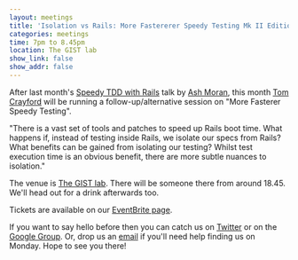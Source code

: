 ```yaml
---
layout: meetings
title: 'Isolation vs Rails: More Fastererer Speedy Testing Mk II Edition'
categories: meetings
time: 7pm to 8.45pm
location: The GIST lab
show_link: false
show_addr: false
---
```



After last month's [Speedy TDD with Rails](http://www.slideshare.net/patchspace/speedy-tdd-with-rails-11062824) talk by [Ash Moran](http://www.patchspace.co.uk/), this month [Tom Crayford](http://www.tcrayford.net/) will be running a follow-up/alternative session on "More Fasterer Speedy Testing".

"There is a vast set of tools and patches to speed up Rails boot time. What happens if, instead of testing inside Rails, we isolate our specs from Rails? What benefits can be gained from isolating our testing? Whilst test execution time is an obvious benefit, there are more subtle nuances to isolation."

The venue is [The GIST lab](http://thegisthub.net/). There will be
someone there from around 18.45. We'll head out for a drink afterwards
too.

Tickets are available on our [EventBrite page](http://bit.ly/shrug1202).

If you want to say hello before then you can catch us on
[Twitter](http://twitter.com/sheffieldruby) or on the [Google
Group](http://groups.google.com/group/shrug-members). Or, drop us
an [email](mailto:hello@shrug.org) if you'll need help finding us
on Monday. Hope to see you there!
